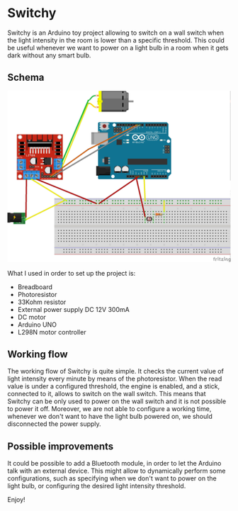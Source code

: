 # Switchy

Switchy is an Arduino toy project allowing to switch on a wall switch when the light intensity in the room is lower than a specific threshold. This could be useful whenever  we want to power on a light bulb in a room when it gets dark without any smart bulb.

## Schema

![Project schema](./docs/schema.jpg)

What I used in order to set up the project is:

- Breadboard
- Photoresistor
- 33Kohm resistor
- External power supply DC 12V 300mA
- DC motor
- Arduino UNO
- L298N motor controller

## Working flow

The working flow of Switchy is quite simple. It checks the current value of light intensity every minute by means of the photoresistor. When the read value is under a configured threshold, the engine is enabled, and a stick, connected to it, allows to switch on the wall switch. This means that Switchy can be only used to power on the wall switch and it is not possible to power it off. Moreover, we are not able to configure a working time, whenever we don't want to have the light bulb powered on, we should disconnected the power supply.

## Possible improvements

It could be possible to add a Bluetooth module, in order to let the Arduino talk with an external device. This might allow to dynamically perform some configurations, such as specifying when we don't want to power on the light bulb, or configuring the desired light intensity threshold.

Enjoy!